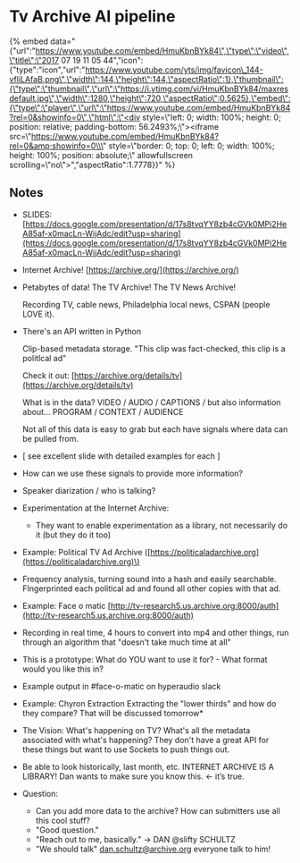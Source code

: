 # Tv Archive AI pipeline

{% embed data="{\"url\":\"https://www.youtube.com/embed/HmuKbnBYk84\",\"type\":\"video\",\"title\":\"2017 07 19 11 05 44\",\"icon\":{\"type\":\"icon\",\"url\":\"https://www.youtube.com/yts/img/favicon\_144-vfliLAfaB.png\",\"width\":144,\"height\":144,\"aspectRatio\":1},\"thumbnail\":{\"type\":\"thumbnail\",\"url\":\"https://i.ytimg.com/vi/HmuKbnBYk84/maxresdefault.jpg\",\"width\":1280,\"height\":720,\"aspectRatio\":0.5625},\"embed\":{\"type\":\"player\",\"url\":\"https://www.youtube.com/embed/HmuKbnBYk84?rel=0&showinfo=0\",\"html\":\"<div style=\\\"left: 0; width: 100%; height: 0; position: relative; padding-bottom: 56.2493%;\\\"><iframe src=\\\"https://www.youtube.com/embed/HmuKbnBYk84?rel=0&amp;showinfo=0\\\" style=\\\"border: 0; top: 0; left: 0; width: 100%; height: 100%; position: absolute;\\\" allowfullscreen scrolling=\\\"no\\\"></iframe></div>\",\"aspectRatio\":1.7778}}" %}

## Notes

* SLIDES: [https://docs.google.com/presentation/d/17s8tvqYY8zb4cGVk0MPi2HeA85af-x0macLn-WijAdc/edit?usp=sharing](https://docs.google.com/presentation/d/17s8tvqYY8zb4cGVk0MPi2HeA85af-x0macLn-WijAdc/edit?usp=sharing)
* Internet Archive! [https://archive.org/](https://archive.org/)
* Petabytes of data! The TV Archive! The TV News Archive!

  Recording TV, cable news, Philadelphia local news, CSPAN \(people LOVE it\).

* There's an API written in Python 

  Clip-based metadata storage. "This clip was fact-checked, this clip is a politlcal ad"

  Check it out: [https://archive.org/details/tv](https://archive.org/details/tv)

  What is in the data? VIDEO / AUDIO / CAPTIONS / but also information about… PROGRAM / CONTEXT / AUDIENCE

  Not all of this data is easy to grab but each have signals where data can be pulled from. 

* \[ see excellent slide with detailed examples for each \]
* How can we use these signals to provide more information?
* Speaker diarization / who is talking?
* Experimentation at the Internet Archive:
  * They want to enable experimentation as a library, not necessarily do it \(but they do it too\)
* Example: Political TV Ad Archive \([https://politicaladarchive.org](https://politicaladarchive.org)\)
* Frequency analysis, turning sound into a hash and easily searchable. FIngerprinted each political ad and found all other copies with that ad.
* Example: Face o matic [http://tv-research5.us.archive.org:8000/auth](http://tv-research5.us.archive.org:8000/auth)
* Recording in real time, 4 hours to convert into mp4 and other things, run through an algorithm that "doesn't take much time at all" 
* This is a prototype: What do YOU want to use it for? - What format would you like this in?
* Example output in \#face-o-matic on hyperaudio slack
* Example: Chyron Extraction Extracting the "lower thirds" and how do they compare? That will be discussed tomorrow\*
* The Vision: What's happening on TV? What's all the metadata associated with what's happening? They don't have a great API for these things but want to use Sockets to push things out.
* Be able to look historically, last month, etc. INTERNET ARCHIVE IS A LIBRARY! Dan wants to make sure you know this. ← it’s true.
* Question:
  * Can you add more data to the archive? How can submitters use all this cool stuff?
  * "Good question." 
  * "Reach out to me, basically." → DAN @slifty SCHULTZ 
  * "We should talk" dan.schultz@archive.org everyone talk to him!


